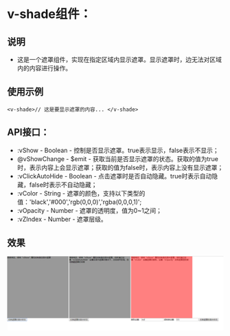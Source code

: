 # v-shade组件：
## 说明
- 这是一个遮罩组件，实现在指定区域内显示遮罩。显示遮罩时，边无法对区域内的内容进行操作。

## 使用示例
`<v-shade>// 这是要显示遮罩的内容... </v-shade>`

## API接口：
- :vShow - Boolean - 控制是否显示遮罩。true表示显示，false表示不显示；
- @vShowChange - $emit - 获取当前是否显示遮罩的状态。获取的值为true时，表示内容上会显示遮罩；获取的值为false时，表示内容上没有显示遮罩；
- :vClickAutoHide - Boolean - 点击遮罩时是否自动隐藏。true时表示自动隐藏，false时表示不自动隐藏；
- :vColor - String - 遮罩的颜色，支持以下类型的值：'black','#000','rgb(0,0,0)','rgba(0,0,0,1)';
- :vOpacity - Number - 遮罩的透明度，值为0~1之间；
- :vZIndex - Number - 遮罩层级。

## 效果
![效果图](/static/app/shade-demo/img/effect.png)